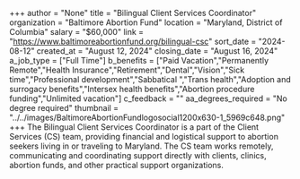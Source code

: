 +++
author = "None"
title = "Bilingual Client Services Coordinator"
organization = "Baltimore Abortion Fund"
location = "Maryland, District of Columbia"
salary = "$60,000"
link = "https://www.baltimoreabortionfund.org/bilingual-csc"
sort_date = "2024-08-12"
created_at = "August 12, 2024"
closing_date = "August 16, 2024"
a_job_type = ["Full Time"]
b_benefits = ["Paid Vacation","Permanently Remote","Health Insurance","Retirement","Dental","Vision","Sick time","Professional development","Sabbatical ","Trans health","Adoption and surrogacy benefits","Intersex health benefits","Abortion procedure funding","Unlimited vacation"]
c_feedback = ""
aa_degrees_required = "No degree required"
thumbnail = "../../images/BaltimoreAbortionFundlogosocial1200x630-1_5969c648.png"
+++
The Bilingual Client Services Coordinator is a part of the Client Services (CS) team, providing financial and logistical support to abortion seekers living in or traveling to Maryland. The CS team works remotely, communicating and coordinating support directly with clients, clinics, abortion funds, and other practical support organizations.